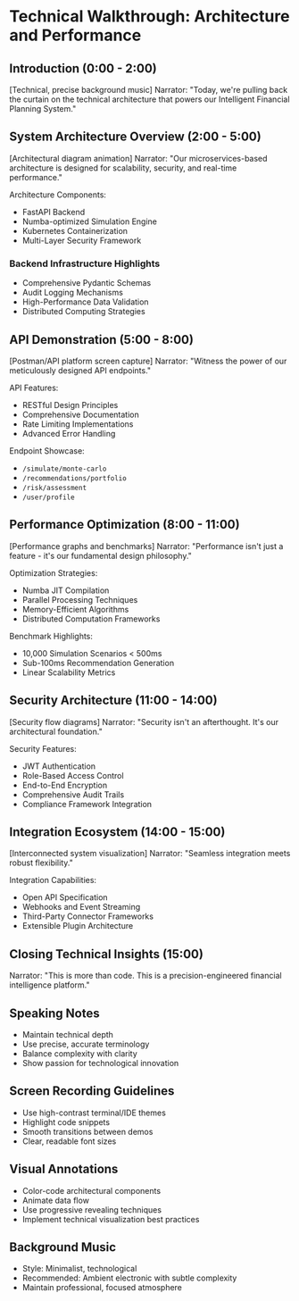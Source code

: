 # Technical Walkthrough: Architecture and Performance

## Introduction (0:00 - 2:00)
[Technical, precise background music]
Narrator: "Today, we're pulling back the curtain on the technical architecture that powers our Intelligent Financial Planning System."

## System Architecture Overview (2:00 - 5:00)
[Architectural diagram animation]
Narrator: "Our microservices-based architecture is designed for scalability, security, and real-time performance."

Architecture Components:
- FastAPI Backend
- Numba-optimized Simulation Engine
- Kubernetes Containerization
- Multi-Layer Security Framework

### Backend Infrastructure Highlights
- Comprehensive Pydantic Schemas
- Audit Logging Mechanisms
- High-Performance Data Validation
- Distributed Computing Strategies

## API Demonstration (5:00 - 8:00)
[Postman/API platform screen capture]
Narrator: "Witness the power of our meticulously designed API endpoints."

API Features:
- RESTful Design Principles
- Comprehensive Documentation
- Rate Limiting Implementations
- Advanced Error Handling

Endpoint Showcase:
- `/simulate/monte-carlo`
- `/recommendations/portfolio`
- `/risk/assessment`
- `/user/profile`

## Performance Optimization (8:00 - 11:00)
[Performance graphs and benchmarks]
Narrator: "Performance isn't just a feature - it's our fundamental design philosophy."

Optimization Strategies:
- Numba JIT Compilation
- Parallel Processing Techniques
- Memory-Efficient Algorithms
- Distributed Computation Frameworks

Benchmark Highlights:
- 10,000 Simulation Scenarios < 500ms
- Sub-100ms Recommendation Generation
- Linear Scalability Metrics

## Security Architecture (11:00 - 14:00)
[Security flow diagrams]
Narrator: "Security isn't an afterthought. It's our architectural foundation."

Security Features:
- JWT Authentication
- Role-Based Access Control
- End-to-End Encryption
- Comprehensive Audit Trails
- Compliance Framework Integration

## Integration Ecosystem (14:00 - 15:00)
[Interconnected system visualization]
Narrator: "Seamless integration meets robust flexibility."

Integration Capabilities:
- Open API Specification
- Webhooks and Event Streaming
- Third-Party Connector Frameworks
- Extensible Plugin Architecture

## Closing Technical Insights (15:00)
Narrator: "This is more than code. This is a precision-engineered financial intelligence platform."

## Speaking Notes
- Maintain technical depth
- Use precise, accurate terminology
- Balance complexity with clarity
- Show passion for technological innovation

## Screen Recording Guidelines
- Use high-contrast terminal/IDE themes
- Highlight code snippets
- Smooth transitions between demos
- Clear, readable font sizes

## Visual Annotations
- Color-code architectural components
- Animate data flow
- Use progressive revealing techniques
- Implement technical visualization best practices

## Background Music
- Style: Minimalist, technological
- Recommended: Ambient electronic with subtle complexity
- Maintain professional, focused atmosphere